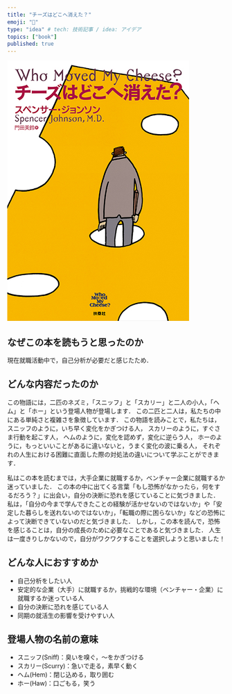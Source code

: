 ```yaml
---
title: "チーズはどこへ消えた？"
emoji: "🧌"
type: "idea" # tech: 技術記事 / idea: アイデア
topics: ["book"]
published: true
---
```


[![](/images/who-moved-my-cheese/チーズはどこへ消えた？.jpg)](https://amzn.asia/d/cBlI8LQ)

## なぜこの本を読もうと思ったのか

現在就職活動中で，自己分析が必要だと感じたため．

## どんな内容だったのか

この物語には，二匹のネズミ，「スニッフ」と「スカリー」と二人の小人，「ヘム」と「ホー」という登場人物が登場します．
この二匹と二人は，私たちの中にある単純さと複雑さを象徴しています．
この物語を読みことで，私たちは，
スニッフのように，いち早く変化をかぎつける人，
スカリーのように，すぐさま行動を起こす人，
ヘムのように，変化を認めず，変化に逆らう人，
ホーのように，もっといいことがあるに違いないと，うまく変化の波に乗る人，
それぞれの人生における困難に直面した際の対処法の違いについて学ぶことができます．

私はこの本を読むまでは，大手企業に就職するか，ベンチャー企業に就職するか迷っていました．
この本の中に出てくる言葉「もし恐怖がなかったら，何をするだろう？」に出会い，自分の決断に恐れを感じていることに気づきました．
私は，「自分の今まで学んできたことの経験が活かせないのではないか」や「安定した暮らしを送れないのではないか」，「転職の際に困らないか」などの恐怖によって決断できていないのだと気づきました．
しかし，この本を読んで，恐怖を感じることは，自分の成長のために必要なことであると気づきました．
人生は一度きりしかないので，自分がワクワクすることを選択しようと思いました！

## どんな人におすすめか

- 自己分析をしたい人
- 安定的な企業（大手）に就職するか，挑戦的な環境（ベンチャー・企業）に就職するか迷っている人
- 自分の決断に恐れを感じている人
- 同期の就活生の影響を受けやすい人

## 登場人物の名前の意味

- スニッフ(Sniff)：臭いを嗅ぐ，〜をかぎつける
- スカリー(Scurry)：急いで走る，素早く動く
- ヘム(Hem)：閉じ込める，取り囲む
- ホー(Haw)：口ごもる，笑う
